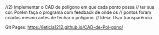 //2) Implementar o CAD de polígono em que cada ponto possa
// ter sua cor. Porém faça o programa com feedback de onde os
// pontos foram criados mesmo antes de fechar o polígono.
// Ideia: Usar transparência.

Git Pages: https://leticia1212.github.io/CAD-de-Pol-gono/
